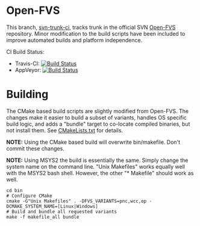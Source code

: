 # Open-FVS

This branch, [svn-trunk-ci](https://github.com/tharen/PyFVS/tree/svn-trunk), 
tracks trunk in the official SVN
[Open-FVS](https://sourceforge.net/p/open-fvs/code/HEAD/tree/trunk/) 
repository. Minor modification to the build scripts have been included to 
improve automated builds and platform independence.

CI Build Status:
 - Travis-CI: [![Build Status](https://travis-ci.org/tharen/PyFVS.svg?branch=svn-trunk-ci)](https://travis-ci.org/tharen/PyFVS/branches)
 - AppVeyor: [![Build Status](https://ci.appveyor.com/api/projects/status/github/tharen/PyFVS?branch=svn-trunk-ci&svg=true)](https://ci.appveyor.com/project/tharen/pyfvs?branch=svn-trunk-ci)

# Building

The CMake based build scripts are slightly modified from Open-FVS. The changes make it easier to 
build a subset of variants, handles OS specific build logic, and adds a "bundle" target to co-locate 
compiled binaries, but not install them. See [CMakeLists.txt](https://github.com/tharen/PyFVS/blob/svn-trunk-ci/bin/CMakeLists.txt) for details.

**NOTE:** Using the CMake based build will overwrite bin/makefile. Don't commit these changes.

**NOTE:** Using MSYS2 the build is essentially the same. Simply change the system name on the command line.
"Unix Makefiles" works equally well with the MSYS2 bash shell. However, the other "* Makefile"
should work as well.
  
    cd bin
    # Configure CMake
    cmake -G"Unix Makefiles" . -DFVS_VARIANTS=pnc,wcc,op -DCMAKE_SYSTEM_NAME=[Linux|Windows]
    # Build and bundle all requested variants
    make -f makefile_all bundle
